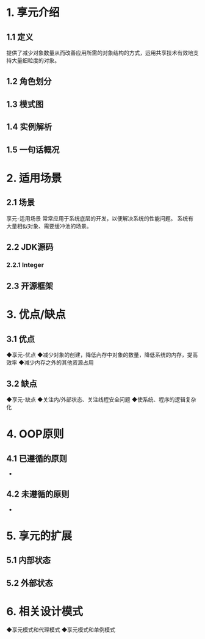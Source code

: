 # 1. 享元介绍

## 1.1 定义

提供了减少对象数量从而改善应用所需的对象结构的方式，运用共享技术有效地支持大量细粒度的对象。

## 1.2 角色划分



## 1.3 模式图





## 1.4 实例解析



## 1.5 一句话概况



# 2. 适用场景

## 2.1 场景

享元-适用场景
常常应用于系统底层的开发，以便解决系统的性能问题。
系统有大量相似对象、需要缓冲池的场景。

## 2.2 JDK源码

### 2.2.1 Integer



## 2.3 开源框架



# 3. 优点/缺点

## 3.1 优点

◆享元-优点
◆减少对象的创建，降低內存中对象的数量，降低系统的内存，提高效率
◆减少内存之外的其他资源占用

## 3.2 缺点

◆享元-缺点
◆关注内/外部状态、关注线程安全问题
◆使系统、程序的逻辑复杂化

# 4. OOP原则

## 4.1 已遵循的原则

- 

## 4.2 未遵循的原则

- 

# 5. 享元的扩展

## 5.1 内部状态



## 5.2 外部状态

# 6. 相关设计模式

◆享元模式和代理模式
◆享元模式和单例模式